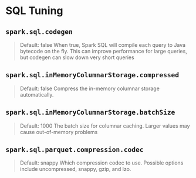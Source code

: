 # SQL Tuning

## `spark.sql.codegen`

> Default: false
When true, Spark SQL will compile each query to Java bytecode on the fly. This can improve performance for large queries, but codegen can slow down very short queries

## `spark.sql.inMemoryColumnarStorage.compressed`

> Default: false
Compress the in-memory columnar storage automatically.

## `spark.sql.inMemoryColumnarStorage.batchSize`

> Default: 1000
The batch size for columnar caching. Larger values may cause out-of-memory problems

## `spark.sql.parquet.compression.codec`

> Default: snappy
Which compression codec to use. Possible options include uncompressed, snappy, gzip, and lzo.